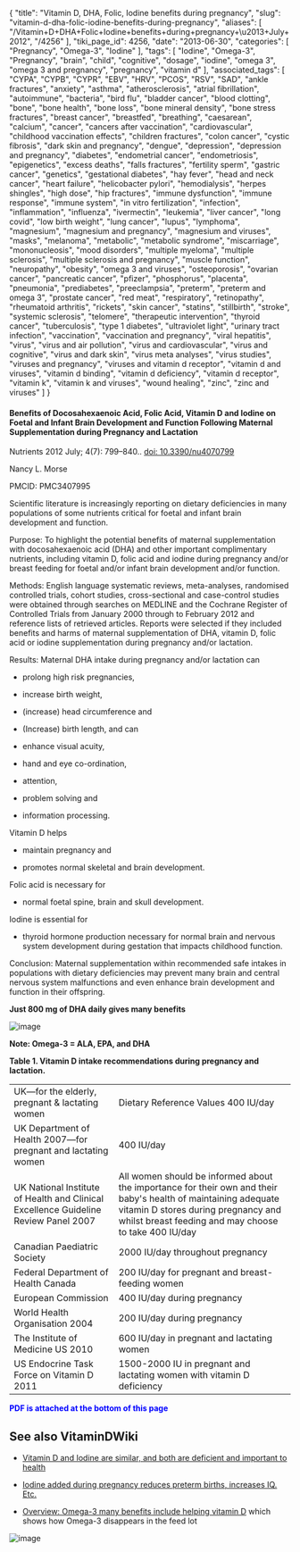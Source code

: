 {
    "title": "Vitamin D, DHA, Folic, Iodine benefits during pregnancy",
    "slug": "vitamin-d-dha-folic-iodine-benefits-during-pregnancy",
    "aliases": [
        "/Vitamin+D+DHA+Folic+Iodine+benefits+during+pregnancy+\u2013+July+2012",
        "/4256"
    ],
    "tiki_page_id": 4256,
    "date": "2013-06-30",
    "categories": [
        "Pregnancy",
        "Omega-3",
        "Iodine"
    ],
    "tags": [
        "Iodine",
        "Omega-3",
        "Pregnancy",
        "brain",
        "child",
        "cognitive",
        "dosage",
        "iodine",
        "omega 3",
        "omega 3 and pregnancy",
        "pregnancy",
        "vitamin d"
    ],
    "associated_tags": [
        "CYPA",
        "CYPB",
        "CYPR",
        "EBV",
        "HRV",
        "PCOS",
        "RSV",
        "SAD",
        "ankle fractures",
        "anxiety",
        "asthma",
        "atherosclerosis",
        "atrial fibrillation",
        "autoimmune",
        "bacteria",
        "bird flu",
        "bladder cancer",
        "blood clotting",
        "bone",
        "bone health",
        "bone loss",
        "bone mineral density",
        "bone stress fractures",
        "breast cancer",
        "breastfed",
        "breathing",
        "caesarean",
        "calcium",
        "cancer",
        "cancers after vaccination",
        "cardiovascular",
        "childhood vaccination effects",
        "children fractures",
        "colon cancer",
        "cystic fibrosis",
        "dark skin and pregnancy",
        "dengue",
        "depression",
        "depression and pregnancy",
        "diabetes",
        "endometrial cancer",
        "endometriosis",
        "epigenetics",
        "excess deaths",
        "falls fractures",
        "fertility sperm",
        "gastric cancer",
        "genetics",
        "gestational diabetes",
        "hay fever",
        "head and neck cancer",
        "heart failure",
        "helicobacter pylori",
        "hemodialysis",
        "herpes shingles",
        "high dose",
        "hip fractures",
        "immune dysfunction",
        "immune response",
        "immune system",
        "in vitro fertilization",
        "infection",
        "inflammation",
        "influenza",
        "ivermectin",
        "leukemia",
        "liver cancer",
        "long covid",
        "low birth weight",
        "lung cancer",
        "lupus",
        "lymphoma",
        "magnesium",
        "magnesium and pregnancy",
        "magnesium and viruses",
        "masks",
        "melanoma",
        "metabolic",
        "metabolic syndrome",
        "miscarriage",
        "mononucleosis",
        "mood disorders",
        "multiple myeloma",
        "multiple sclerosis",
        "multiple sclerosis and pregnancy",
        "muscle function",
        "neuropathy",
        "obesity",
        "omega 3 and viruses",
        "osteoporosis",
        "ovarian cancer",
        "pancreatic cancer",
        "pfizer",
        "phosphorus",
        "placenta",
        "pneumonia",
        "prediabetes",
        "preeclampsia",
        "preterm",
        "preterm and omega 3",
        "prostate cancer",
        "red meat",
        "respiratory",
        "retinopathy",
        "rheumatoid arthritis",
        "rickets",
        "skin cancer",
        "statins",
        "stillbirth",
        "stroke",
        "systemic sclerosis",
        "telomere",
        "therapeutic intervention",
        "thyroid cancer",
        "tuberculosis",
        "type 1 diabetes",
        "ultraviolet light",
        "urinary tract infection",
        "vaccination",
        "vaccination and pregnancy",
        "viral hepatitis",
        "virus",
        "virus and air pollution",
        "virus and cardiovascular",
        "virus and cognitive",
        "virus and dark skin",
        "virus meta analyses",
        "virus studies",
        "viruses and pregnancy",
        "viruses and vitamin d receptor",
        "vitamin d and viruses",
        "vitamin d binding",
        "vitamin d deficiency",
        "vitamin d receptor",
        "vitamin k",
        "vitamin k and viruses",
        "wound healing",
        "zinc",
        "zinc and viruses"
    ]
}


#### Benefits of Docosahexaenoic Acid, Folic Acid, Vitamin D and Iodine on Foetal and Infant Brain Development and Function Following Maternal Supplementation during Pregnancy and Lactation

Nutrients 2012 July; 4(7): 799–840.. [doi:  10.3390/nu4070799](https://doi.org/10.3390/nu4070799)

Nancy L. Morse

PMCID: PMC3407995

Scientific literature is increasingly reporting on dietary deficiencies in many populations of some nutrients critical for foetal and infant brain development and function. 

Purpose: To highlight the potential benefits of maternal supplementation with docosahexaenoic acid (DHA) and other important complimentary nutrients, including vitamin D, folic acid and iodine during pregnancy and/or breast feeding for foetal and/or infant brain development and/or function. 

Methods: English language systematic reviews, meta-analyses, randomised controlled trials, cohort studies, cross-sectional and case-control studies were obtained through searches on MEDLINE and the Cochrane Register of Controlled Trials from January 2000 through to February 2012 and reference lists of retrieved articles. Reports were selected if they included benefits and harms of maternal supplementation of DHA, vitamin D, folic acid or iodine supplementation during pregnancy and/or lactation. 

Results: Maternal DHA intake during pregnancy and/or lactation can 

* prolong high risk pregnancies, 

* increase birth weight, 

* (increase) head circumference and 

* (Increase) birth length, and can 

* enhance visual acuity, 

* hand and eye co-ordination, 

* attention, 

* problem solving and 

* information processing. 

Vitamin D helps 

* maintain pregnancy and 

* promotes normal skeletal and brain development. 

Folic acid is necessary for 

* normal foetal spine, brain and skull development. 

Iodine is essential for 

* thyroid hormone production necessary for normal brain and nervous system development during gestation that impacts childhood function. 

Conclusion: Maternal supplementation within recommended safe intakes in populations with dietary deficiencies may prevent many brain and central nervous system malfunctions and even enhance brain development and function in their offspring.

 **Just 800 mg of DHA daily gives many benefits** 

<img src="https://d378j1rmrlek7x.cloudfront.net/attachments/jpeg/800mg-dha.jpg" alt="image">

 **Note: Omega-3 = ALA, EPA, and DHA**  

 **Table 1. Vitamin D intake recommendations during pregnancy and lactation.** 

| | |
| --- | --- |
| UK—for the elderly, pregnant & lactating women   | Dietary Reference Values 400 IU/day |
| UK Department of Health 2007—for pregnant and lactating women  | 400 IU/day |
| UK National Institute of Health and Clinical Excellence Guideline Review Panel 2007  | All women should be informed about the importance for their own and their baby's health of maintaining adequate vitamin D stores during pregnancy and whilst breast feeding and may choose to take 400 IU/day |
| Canadian Paediatric Society   | 2000 IU/day throughout pregnancy  |
| Federal Department of Health Canada  | 200 IU/day for pregnant and breast-feeding women  |
| European Commission  | 400 IU/day during pregnancy  |
| World Health Organisation 2004  | 200 IU/day during pregnancy |
| The Institute of Medicine US 2010  | 600 IU/day in pregnant and lactating women |
| US Endocrine Task Force on Vitamin D 2011  | 1500-2000 IU in pregnant and lactating women with vitamin D deficiency |

 **<span style="color:#00F;">PDF is attached at the bottom of this page</span>** 

## See also VitaminDWiki

* [Vitamin D and Iodine are similar, and both are deficient and important to health](/tags/vitamin-d-and-iodine-are-similar-and-both-are-deficient-and-important-to-health.html)

* [Iodine added during pregnancy reduces preterm births, increases IQ. Etc.](/tags/iodine-added-during-pregnancy-reduces-preterm-births-increases-iq-etc.html)

* [Overview: Omega-3 many benefits include helping vitamin D](/posts/overview-omega-3-many-benefits-include-helping-vitamin-d) which shows how Omega-3 disappears in the feed lot

<img src="https://d378j1rmrlek7x.cloudfront.net/attachments/jpeg/omega-3-feedlot.jpg" alt="image">